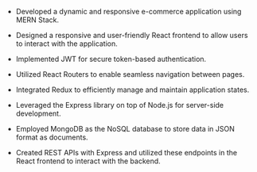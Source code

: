 - Developed a dynamic and responsive e-commerce application using MERN Stack.

- Designed a responsive and user-friendly React frontend to allow users to interact with the application.

- Implemented JWT for secure token-based authentication.

- Utilized React Routers to enable seamless navigation between pages.

- Integrated Redux to efficiently manage and maintain application states.

- Leveraged the Express library on top of Node.js for server-side development.

- Employed MongoDB as the NoSQL database to store data in JSON format as documents.

- Created REST APIs with Express and utilized these endpoints in the React frontend to interact with the backend.
